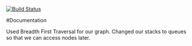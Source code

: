 [![Build Status](https://travis-ci.org/Chemenes/29-graphs.svg?branch=master)](https://travis-ci.org/Chemenes/29-graphs)


#Documentation

Used Breadth First Traversal for our graph.
Changed our stacks to queues so that we can access nodes later.